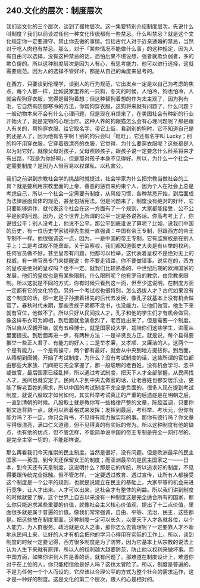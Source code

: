 ## 240.文化的层次：制度层次
我们谈文化的三个层次，谈到了器物层次。这一集要特别介绍制度层次。先说什么叫制度？我们以前谈过任何一种文化传统都有一些禁忌。什么叫禁忌？就是这个文化规定你一定要遵守、禁止你去做的事情。包括古代人对于近亲通婚的禁忌，当然对于吃人肉也有禁忌。那么，对于「某些情况不能做什么事」的这种规定，因为人有自由可以选择，没有这种禁忌的话，恐怕后果不堪设想，强者就欺负弱者，多的欺负傻的。所以这种制度层次是因为人有心，有思考能力，他可以进行选择，这就需要规范。因为人的选择不管好坏，都是从自己的角度来思考的。


在西方，只要谈到伦理学，谈到人的行为规范，它出发点一定是以自己为考虑的焦点，每个人都一样，比如说家里养的一只狗，冬天的时候，人怕冷，狗也怕冷，人就会帮狗穿衣服，觉得是替狗着想；但这种替狗着想的作为太主观了，因为狗有毛，它自然有防御寒冷的方法，你帮狗穿衣服，这狗将来就有问题了，什么问题？一般动物本来不会有什么心理问题，但是现在麻烦来了，在美国社会有种新的行业开始火了，就是宠物的心理治疗。这种人养的狗跟猫怎么会有心理问题呢？那是跟人有关的，帮狗穿衣服、给它取名字、带它上街，看到别的狗时，它不知道自己是狗还是人了，因为他有名字啊！别的狗只会叫「旺旺」，它还有名字叫 Lucky；别的狗不用穿衣服，它穿着很漂亮的衣服，它觉得，为什么要穿衣服呢？这些都是人以为对它好。就像父母对孩子，父母照顾孩子，跟孩子说一定要念什么科系将来才有出路，「我是为你好啊」。但是那对孩子本身不见得好。所以，为什么一个社会一定需要制度？是因为人很容易以权谋私、以私害公。


我们之前讲到宗教社会学的挑战时就提过，社会学家为什么把宗教当做社会的工具？就是要利用宗教里面的上帝、善恶的惩罚来约束个人，因为个人在社会上总是考虑自己，所以一个社会一定需要有制度，从风俗习惯、各种禁忌开始，到后面成为法律层面具体的规范，甚至包括宪法。但是问题来了，制度没有绝对的好坏，它只要能够运作，就代表这个社会在这一方面有了一个规则，大家都能接受，公不公平是别的问题。因为，这个世界上所谓的公平一定是各说各话。你高考考上了，你说很公平；别人没考上，他说不公平。那公平到底谁说了算呢？比如，说我们中国的历史，有一位历史学家钱穆先生就一直强调：中国有帝王专制，但跟西方的帝王专制不一样。他很强调这一点，因为，一是中国的帝王专制，它有监察权是在别人手上；二是考试权不能垄断。关于监察权，我们都知道御史大夫是有纠举的权利，任何官员做不好，甚至皇帝有问题，他都可以检举，这代表着皇权不是绝对无上的权威，有一些官员专门来提醒说：你不要走错路，你不要做错事。说实在的，西方的皇权是绝对的皇权吗？也不一定。就我们比较熟悉的、中世纪后期的欧洲国家的发展，他们的皇权也是有某些限制，什么限制呢？他有罗马的教宗，由宗教来限制。所以这就是不同的方式，你有时候只看到这一面，但至少这说明，在制度方面一定都有它的文化特色。另外一个考试权也很特别，怎么选拔人才？古代如果没有这个制度的话，那一定是子孙接着祖先的后代去发展，像孔子就基本上没有机会做官了。春秋时代末期，那些贵族子弟都不念书，也没能力，让他们做官，他生下来就有官位，他做不了。所以只好从民间找人才，孔子和他的学生们才有机会做官。像这样布衣可为卿相，到后面就愈演愈烈了，老百姓出来了，但是需要一个制度。所以自从汉朝开始，就有五经博士，就是国家设大学，栽培你们这些学生，进而从里面提拔。到后面再进一步，有两种方法：一是举贤良方正，就是说，每个县得要推举一些正人君子、有能力的好人；二是举孝廉，又孝顺、又廉洁的人。这两个一个是有能力，一个是有操守，两个都有最好，就会从中央到地方提拔你。到后面，从隋朝到唐朝，开始了考试制度，为什么？没有考试制度的话，这些所谓的官位都由那些大家族、门阀把它完全掌握了，那一般聪明的老百姓，没有机会学习、念书或做官，最后国家已经乱掉，所以通过考试制度，把天下人才全部掌握，从民间找人才，民间也就安定了。民间人才到中央去做官的话，让老百姓也都安居乐业，更能了解老百姓的需求，所以中国的考试制度不完全是负面的。很多人现在提到考试制度，就说八股取才如何如何，其实科举考试真正的严重的后遗症是在明朝之后，一直到清朝的时候。八股取士就是教你写一些格律严整的文章，陈腔滥调，只要你把文选背熟一点，就可以照着格式来发挥；发挥到最后，考科举、考状元，但你有能力吗？不一定。你只会背书，不见得有能力做实际的事。那你有德行吗？你文章写得很漂亮，满口仁义道德，但不见得真的有实际的修为。所以这种制度有他的缺点，也有他的优点，但不管怎样，不能简单说中国的帝王专制是完全一网打尽的、是完全主宰一切的，不能那样说。


那么再看我们今天推崇的民主制度。当然是很好，没有问题。但是欧洲最早的民主国家——英国，到今天还保留女王的制度；而亚洲最早的是民主国家之一——日本，到今天还有天皇制度，这说明什么？那是它的传统，所以追求好的制度，不见得要跟传统完全抵触。但不管怎样，一定要透过教育、透过宣传，让所有人都接受这个制度是一个公平的规则，也就是说建立在民主的基础上，大家平等的机会来进行竞争，让人才出来。人才可以出来，这社会才有整体的利益。所以我们讲到制度的时候就要了解，这个世界上自古以来没有一种制度这是完全适合所有的国家，那么你只能追求某些重要的价值，就像社会主义核心价值观，提出了十二点价值，里面很多就是属于普遍的价值。像我们常常强调，自由、平等、法治、民主，这些都是。把这些放在制度里面，这种制度一定可以长久，以便天下人才各就各位，以个人能力，为人群服务。政治就是众人之事，那你怎么去管理呢？一定要靠人才不断地从民间上来，让好的人才有机会把他的学习心得用在实际的工作上。所以，谈到制度的时候一定要记得，西方很多制度是为了防弊，因为它基本上从宗教的说法上认为人生下来就有原罪，所以人的权利越大越要防范，防止他以权利来做坏事。而中国方面，如果你讲到人性是善的话，就有问题了。那难道在制度设计上，难道你对于在上位的人，你只能相信他是好人吗？这也太冒险了。所以，制度是普遍的，不是为任何一个个人而设的，它应该以合理公平的方式为整个社会的需求运作，这才是一种好的制度。这是文化的第二个层次，跟人的心是相对的。

